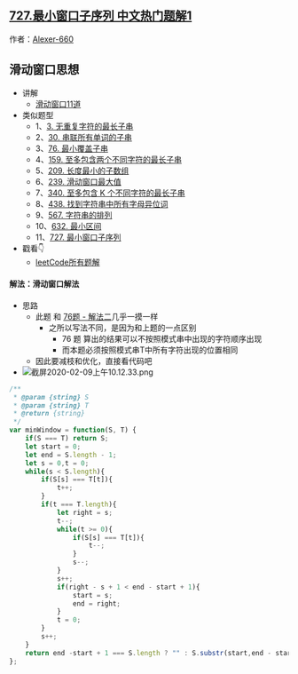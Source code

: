 ## [727.最小窗口子序列 中文热门题解1](https://leetcode.cn/problems/minimum-window-subsequence/solutions/100000/727-zui-xiao-chuang-kou-zi-xu-lie-by-alexer-660)

作者：[Alexer-660](https://leetcode.cn/u/Alexer-660)

## 滑动窗口思想
+ 讲解
  + [滑动窗口11道](https://github.com/Alex660/Algorithms-and-data-structures/blob/master/demos/%E6%BB%91%E5%8A%A8%E7%AA%97%E5%8F%A311%E9%81%93.md)
+ 类似题型
  + 1、[3. 无重复字符的最长子串](https://leetcode-cn.com/problems/longest-substring-without-repeating-characters/)
  + 2、[30. 串联所有单词的子串](https://leetcode-cn.com/problems/substring-with-concatenation-of-all-words/)
  + 3、[76. 最小覆盖子串](https://leetcode-cn.com/problems/minimum-window-substring/)
  + 4、[159. 至多包含两个不同字符的最长子串](https://leetcode-cn.com/problems/longest-substring-with-at-most-two-distinct-characters/)
  + 5、[209. 长度最小的子数组](https://leetcode-cn.com/problems/minimum-size-subarray-sum/)
  + 6、[239. 滑动窗口最大值](https://leetcode-cn.com/problems/sliding-window-maximum/)
  + 7、[340. 至多包含 K 个不同字符的最长子串](https://leetcode-cn.com/problems/longest-substring-with-at-most-k-distinct-characters/)
  + 8、[438. 找到字符串中所有字母异位词](https://leetcode-cn.com/problems/find-all-anagrams-in-a-string/)
  + 9、[567. 字符串的排列](https://leetcode-cn.com/problems/permutation-in-string/)
  + 10、[632. 最小区间](https://leetcode-cn.com/problems/smallest-range-covering-elements-from-k-lists/)
  + 11、[727. 最小窗口子序列](https://leetcode-cn.com/problems/minimum-window-subsequence/)
+ 戳看👇
  + [leetCode所有题解](https://github.com/Alex660/leetcode)
#### 解法：滑动窗口解法
+ 思路
  + 此题 和 [76题 - 解法二](https://leetcode-cn.com/problems/minimum-window-substring/solution/76-zui-xiao-fu-gai-zi-chuan-by-alexer-660/)几乎一摸一样
    + 之所以写法不同，是因为和上题的一点区别
      + 76 题 算出的结果可以不按照模式串中出现的字符顺序出现
      + 而本题必须按照模式串T中所有字符出现的位置相同
  + 因此要减枝和优化，直接看代码吧
+ ![截屏2020-02-09上午10.12.33.png](https://pic.leetcode-cn.com/9a2a2e6307fa3205e0f3d3c7ed5805b579cfc30dd0475f6f7155fdd33a33556b-%E6%88%AA%E5%B1%8F2020-02-09%E4%B8%8A%E5%8D%8810.12.33.png)
```javascript
/**
 * @param {string} S
 * @param {string} T
 * @return {string}
 */
var minWindow = function(S, T) {
    if(S === T) return S;
    let start = 0;
    let end = S.length - 1;
    let s = 0,t = 0;
    while(s < S.length){
        if(S[s] === T[t]){
            t++;
        }
        if(t === T.length){
            let right = s;
            t--;
            while(t >= 0){
                if(S[s] === T[t]){
                    t--;
                }
                s--;
            }
            s++;
            if(right - s + 1 < end - start + 1){
                start = s;
                end = right;
            }
            t = 0;
        }
        s++;
    }
    return end -start + 1 === S.length ? "" : S.substr(start,end - start + 1);
};
```